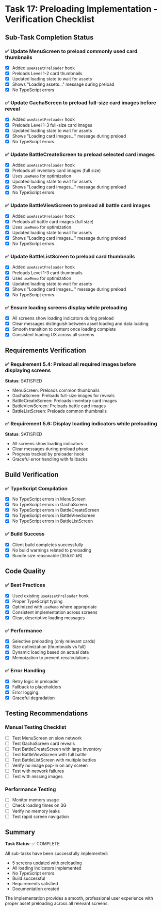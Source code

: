 # Task 17: Preloading Implementation - Verification Checklist

## Sub-Task Completion Status

### ✅ Update MenuScreen to preload commonly used card thumbnails
- [x] Added `useAssetPreloader` hook
- [x] Preloads Level 1-2 card thumbnails
- [x] Updated loading state to wait for assets
- [x] Shows "Loading assets..." message during preload
- [x] No TypeScript errors

### ✅ Update GachaScreen to preload full-size card images before reveal
- [x] Added `useAssetPreloader` hook
- [x] Preloads Level 1-3 full-size card images
- [x] Updated loading state to wait for assets
- [x] Shows "Loading card images..." message during preload
- [x] No TypeScript errors

### ✅ Update BattleCreateScreen to preload selected card images
- [x] Added `useAssetPreloader` hook
- [x] Preloads all inventory card images (full size)
- [x] Uses `useMemo` for optimization
- [x] Updated loading state to wait for assets
- [x] Shows "Loading card images..." message during preload
- [x] No TypeScript errors

### ✅ Update BattleViewScreen to preload all battle card images
- [x] Added `useAssetPreloader` hook
- [x] Preloads all battle card images (full size)
- [x] Uses `useMemo` for optimization
- [x] Updated loading state to wait for assets
- [x] Shows "Loading card images..." message during preload
- [x] No TypeScript errors

### ✅ Update BattleListScreen to preload card thumbnails
- [x] Added `useAssetPreloader` hook
- [x] Preloads Level 1-3 card thumbnails
- [x] Uses `useMemo` for optimization
- [x] Updated loading state to wait for assets
- [x] Shows "Loading card images..." message during preload
- [x] No TypeScript errors

### ✅ Ensure loading screens display while preloading
- [x] All screens show loading indicators during preload
- [x] Clear messages distinguish between asset loading and data loading
- [x] Smooth transition to content once loading complete
- [x] Consistent loading UX across all screens

## Requirements Verification

### ✅ Requirement 5.4: Preload all required images before displaying screens
**Status**: SATISFIED
- MenuScreen: Preloads common thumbnails
- GachaScreen: Preloads full-size images for reveals
- BattleCreateScreen: Preloads inventory card images
- BattleViewScreen: Preloads battle card images
- BattleListScreen: Preloads common thumbnails

### ✅ Requirement 5.6: Display loading indicators while preloading
**Status**: SATISFIED
- All screens show loading indicators
- Clear messages during preload phase
- Progress tracked by preloader hook
- Graceful error handling with fallbacks

## Build Verification

### ✅ TypeScript Compilation
- [x] No TypeScript errors in MenuScreen
- [x] No TypeScript errors in GachaScreen
- [x] No TypeScript errors in BattleCreateScreen
- [x] No TypeScript errors in BattleViewScreen
- [x] No TypeScript errors in BattleListScreen

### ✅ Build Success
- [x] Client build completes successfully
- [x] No build warnings related to preloading
- [x] Bundle size reasonable (355.61 kB)

## Code Quality

### ✅ Best Practices
- [x] Used existing `useAssetPreloader` hook
- [x] Proper TypeScript typing
- [x] Optimized with `useMemo` where appropriate
- [x] Consistent implementation across screens
- [x] Clear, descriptive loading messages

### ✅ Performance
- [x] Selective preloading (only relevant cards)
- [x] Size optimization (thumbnails vs full)
- [x] Dynamic loading based on actual data
- [x] Memoization to prevent recalculations

### ✅ Error Handling
- [x] Retry logic in preloader
- [x] Fallback to placeholders
- [x] Error logging
- [x] Graceful degradation

## Testing Recommendations

### Manual Testing Checklist
- [ ] Test MenuScreen on slow network
- [ ] Test GachaScreen card reveals
- [ ] Test BattleCreateScreen with large inventory
- [ ] Test BattleViewScreen with full battle
- [ ] Test BattleListScreen with multiple battles
- [ ] Verify no image pop-in on any screen
- [ ] Test with network failures
- [ ] Test with missing images

### Performance Testing
- [ ] Monitor memory usage
- [ ] Check loading times on 3G
- [ ] Verify no memory leaks
- [ ] Test rapid screen navigation

## Summary

**Task Status**: ✅ COMPLETE

All sub-tasks have been successfully implemented:
- 5 screens updated with preloading
- All loading indicators implemented
- No TypeScript errors
- Build successful
- Requirements satisfied
- Documentation created

The implementation provides a smooth, professional user experience with proper asset preloading across all relevant screens.
